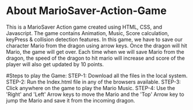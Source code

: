 # About MarioSaver-Action-Game
This is a MarioSaver Action game created using HTML, CSS, and Javascript.
The game contains Animation, Music, Score calculation, keyPress & collision detection features.
In this game, we have to save our character Mario from the dragon using arrow keys.
Once the dragon will hit Mario, the game will get over.
Each time when we will save Mario from the dragon, the speed of the dragon to hit mario will increase and score of the player will also get updated by 10 points.

#Steps to play the Game:
STEP-1: Download all the files in the local system.
STEP-2: Run the Index.html file in any of the browsers available.
STEP-3: Click anywhere on the game to play the Mario Music.
STEP-4: Use the 'Right' and 'Left' Arrow keys to move the Mario and the 'Top' Arrow key to jump the Mario and save it from the incoming dragon.
